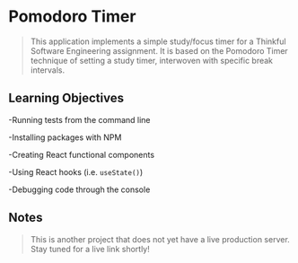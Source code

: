 # Pomodoro Timer

>This application implements a simple study/focus timer for a Thinkful Software Engineering assignment. It is based on the Pomodoro Timer technique of setting a study timer, interwoven with specific break intervals. 

## Learning Objectives
-Running tests from the command line

-Installing packages with NPM

-Creating React functional components

-Using React hooks (i.e. ```useState()```)

-Debugging code through the console

## Notes

> This is another project that does not yet have a live production server. Stay tuned for a live link shortly! 



